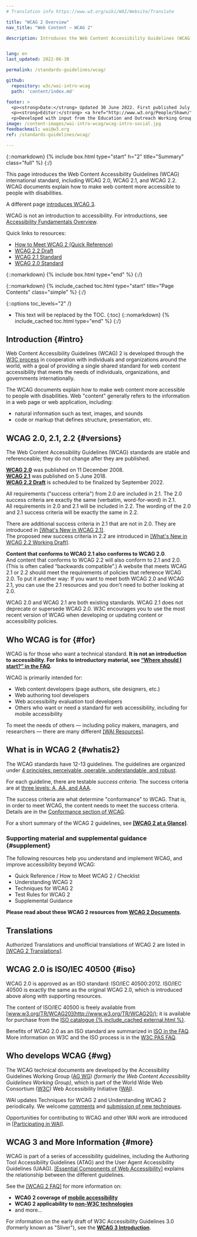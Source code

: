 ```yaml
---
# Translation info https://www.w3.org/wiki/WAI/Website/Translate

title: "WCAG 2 Overview"
nav_title: "Web Content – WCAG 2"

description: Introduces the Web Content Accessibility Guidelines (WCAG) international standard, including WCAG 2.0, WCAG 2.1, and WCAG 2.2. WCAG documents explain how to make web content more accessible to people with disabilities.


lang: en
last_updated: 2022-06-30

permalink: /standards-guidelines/wcag/

github:
  repository: w3c/wai-intro-wcag
  path: 'content/index.md'

footer: >
  <p><strong>Date:</strong> Updated 30 June 2022. First published July 2005.</p>
  <p><strong>Editor:</strong> <a href="http://www.w3.org/People/Shawn/">Shawn Lawton Henry</a>.</p>
  <p>Developed with input from the Education and Outreach Working Group (<a href="https://www.w3.org/WAI/about/groups/eowg/">EOWG</a>) and the Accessibility Guidelines Working Group (<a href="https://www.w3.org/WAI/about/groups/agwg/">AG WG</a>).</p>
image: /content-images/wai-intro-wcag/wcag-intro-social.jpg
feedbackmail: wai@w3.org  
ref: /standards-guidelines/wcag/

---
```


{::nomarkdown}
{% include box.html type="start" h="2" title="Summary" class="full" %}
{:/}

This page introduces the Web Content Accessibility Guidelines (WCAG) international standard, including WCAG 2.0, WCAG 2.1, and WCAG 2.2. WCAG documents explain how to make web content more accessible to people with disabilities.

A different page [introduces WCAG 3](https://www.w3.org/WAI/standards-guidelines/wcag/wcag3-intro/).

WCAG is not an introduction to accessibility. For introductions, see [Accessibility Fundamentals Overview](/fundamentals/).

Quick links to resources:
* [How to Meet WCAG 2 (Quick Reference)](http://www.w3.org/WAI/WCAG21/quickref/)
* [WCAG 2.2 Draft](https://www.w3.org/TR/WCAG22/)
* [WCAG 2.1 Standard](http://www.w3.org/TR/WCAG21/)
* [WCAG 2.0 Standard](http://www.w3.org/TR/WCAG20/)

{::nomarkdown}
{% include box.html type="end" %}
{:/}

{::nomarkdown}
{% include_cached toc.html type="start" title="Page Contents" class="simple" %}
{:/}

{::options toc_levels="2" /}

-   This text will be replaced by the TOC.
{:toc}
{::nomarkdown}
{% include_cached toc.html type="end" %}
{:/}

## Introduction {#intro}

Web Content Accessibility Guidelines (WCAG) 2 is developed through the [W3C process](/standards-guidelines/w3c-process/) in cooperation with individuals and organizations around the world, with a goal of providing a single shared standard for web content accessibility that meets the needs of individuals, organizations, and governments internationally.

The WCAG documents explain how to make web content more accessible to people with disabilities. Web "content" generally refers to the information in a web page or web application, including:

-   natural information such as text, images, and sounds
-   code or markup that defines structure, presentation, etc.

## WCAG 2.0, 2.1, 2.2  {#versions}

The Web Content Accessibility Guidelines (WCAG) standards are stable and referenceable; they do not change after they are published.

**[WCAG 2.0](https://www.w3.org/TR/WCAG20/)** was published on 11 December 2008. <br>**[WCAG 2.1](https://www.w3.org/TR/WCAG21/)**  was published on 5 June 2018. <br>**[WCAG 2.2 Draft](https://www.w3.org/TR/WCAG22/)** is scheduled to be finalized by September 2022.

All requirements ("success criteria") from 2.0 are included in 2.1. The 2.0 success criteria are exactly the same (verbatim, word-for-word) in 2.1. <br>All requirements in 2.0 and 2.1 will be included in 2.2. The wording of the 2.0 and 2.1 success criteria will be exactly the same in 2.2.

There are additional success criteria in 2.1 that are not in 2.0. They are introduced in [[What's New in WCAG 2.1]](/standards-guidelines/wcag/new-in-21/). <br>The proposed new success criteria in 2.2 are introduced in [[What's New in WCAG 2.2 Working Draft]](/standards-guidelines/wcag/new-in-22/).

**Content that conforms to WCAG 2.1 also conforms to WCAG 2.0**.<br>And content that conforms to WCAG 2.2 will also conform to 2.1 and 2.0. (This is often called “backwards compatible”.) A website that meets WCAG 2.1 or 2.2 should meet the requirements of policies that reference WCAG 2.0. To put it another way: If you want to meet both WCAG 2.0 and WCAG 2.1, you can use the 2.1 resources and you don't need to bother looking at 2.0.

WCAG 2.0 and WCAG 2.1 are both existing standards. WCAG 2.1 does not deprecate or supersede WCAG 2.0. W3C encourages you to use the most recent version of WCAG when developing or updating content or accessibility policies.

## Who WCAG is for {#for}

WCAG is for those who want a technical standard. **It is not an introduction to accessibility. For links to introductory material, see [“Where should I start?” in the FAQ](/standards-guidelines/wcag/faq/#start).**

WCAG is primarily intended for:

-   Web content developers (page authors, site designers, etc.)
-   Web authoring tool developers
-   Web accessibility evaluation tool developers
-   Others who want or need a standard for web accessibility, including for mobile accessibility

To meet the needs of others &mdash; including policy makers, managers, and researchers &mdash; there are many different [[WAI Resources]](/resources/).

## What is in WCAG 2 {#whatis2}

The WCAG standards have 12-13 guidelines. The guidelines are organized under [4 principles: perceivable, operable, understandable, and robust](https://www.w3.org/WAI/WCAG21/Understanding/intro#understanding-the-four-principles-of-accessibility).

For each guideline, there are testable *success criteria*. The success criteria are at [three levels: A, AA, and AAA](https://www.w3.org/WAI/WCAG21/Understanding/conformance#levels).

The success criteria are what determine "conformance" to WCAG. That is, in order to meet WCAG, the content needs to meet the success criteria. Details are in the [Conformance section of WCAG](https://www.w3.org/TR/WCAG21/#conformance).

For a short summary of the WCAG 2 guidelines, see **[[WCAG 2 at a Glance]](/standards-guidelines/wcag/glance/)**.

### Supporting material and supplemental guidance {#supplement}

The following resources help you understand and implement WCAG, and improve accessibility beyond WCAG:
* Quick Reference / How to Meet WCAG 2 / Checklist
* Understanding WCAG 2
* Techniques for WCAG 2
* Test Rules for WCAG 2
* Supplemental Guidance

**Please read about these WCAG 2 resources from [WCAG 2 Documents](/standards-guidelines/wcag/docs/).**

## Translations

Authorized Translations and unofficial translations of WCAG 2 are listed in [[WCAG 2 Translations]](/standards-guidelines/wcag/translations/).

## WCAG 2.0 is ISO/IEC 40500 {#iso}

WCAG 2.0 is approved as an ISO standard: ISO/IEC 40500:2012. ISO/IEC 40500 is exactly the same as the original WCAG 2.0, which is introduced above along with supporting resources.

The content of ISO/IEC 40500 is freely available from [www.w3.org/TR/WCAG20](http://www.w3.org/TR/WCAG20/); it is available for purchase from the [ISO catalogue {% include_cached external.html %}](http://www.iso.org/iso/iso_catalogue/catalogue_tc/catalogue_detail.htm?csnumber=58625).

Benefits of WCAG 2.0 as an ISO standard are summarized in [ISO in the FAQ](/standards-guidelines/wcag/faq/#iso). More information on W3C and the ISO process is in the [W3C PAS FAQ](http://www.w3.org/2010/04/pasfaq).

## Who develops WCAG {#wg}

The WCAG technical documents are developed by the Accessibility Guidelines Working Group ([AG WG](https://www.w3.org/WAI/GL/)) *(formerly the Web Content Accessibility Guidelines Working Group)*, which is part of the World Wide Web Consortium ([W3C](http://www.w3.org)) Web Accessibility Initiative ([WAI](https://www.w3.org/WAI/)).

WAI updates Techniques for WCAG 2 and Understanding WCAG 2 periodically. We welcome [comments](/standards-guidelines/wcag/commenting/) and [submission of new techniques](http://www.w3.org/WAI/GL/WCAG20/TECHS-SUBMIT/).

Opportunities for contributing to WCAG and other WAI work are introduced in [[Participating in WAI]](/about/participating/).

## WCAG 3 and More Information {#more}

WCAG is part of a series of accessibility guidelines, including the Authoring Tool Accessibility Guidelines (ATAG) and the User Agent Accessibility Guidelines (UAAG). [[Essential Components of Web Accessibility]](/fundamentals/components/) explains the relationship between the different guidelines.

See the [[WCAG 2 FAQ]](/standards-guidelines/wcag/faq/) for more information on:

-   **WCAG 2 coverage of [mobile accessibility](/standards-guidelines/wcag/faq/#mobile)**
-   **WCAG 2 applicability to [non-W3C technologies](/standards-guidelines/wcag/faq/#othertechs)**
-   and more...

For information on the early draft of W3C Accessibility Guidelines 3.0 (formerly known as "Sliver"), see the **[WCAG 3 Introduction](https://www.w3.org/WAI/standards-guidelines/wcag/wcag3-intro/)**.
